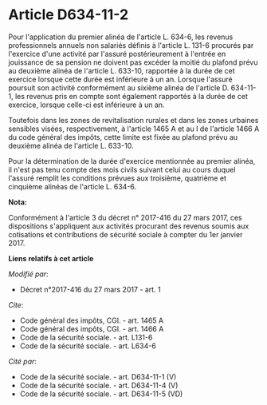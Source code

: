 # Article D634-11-2

Pour l'application du premier alinéa de l'article L. 634-6, les revenus professionnels annuels non salariés définis à
l'article L. 131-6 procurés par l'exercice d'une activité par l'assuré postérieurement à l'entrée en jouissance de sa pension
ne doivent pas excéder la moitié du plafond prévu au deuxième alinéa de l'article L. 633-10, rapportée à la durée de cet
exercice lorsque cette durée est inférieure à un an. Lorsque l'assuré poursuit son activité conformément au sixième alinéa de
l'article D. 634-11-1, les revenus pris en compte sont également rapportés à la durée de cet exercice, lorsque celle-ci est
inférieure à un an.

Toutefois dans les zones de revitalisation rurales et dans les zones urbaines sensibles visées, respectivement, à l'article
1465 A et au I de l'article 1466 A du code général des impôts, cette limite est fixée au plafond prévu au deuxième alinéa de
l'article L. 633-10.

Pour la détermination de la durée d'exercice mentionnée au premier alinéa, il n'est pas tenu compte des mois civils suivant
celui au cours duquel l'assuré remplit les conditions prévues aux troisième, quatrième et cinquième alinéas de l'article L.
634-6.

**Nota:**

Conformément à l'article 3 du décret n° 2017-416 du 27 mars 2017, ces dispositions s'appliquent aux activités procurant des
revenus soumis aux cotisations et contributions de sécurité sociale à compter du 1er janvier 2017.

**Liens relatifs à cet article**

_Modifié par_:

  - Décret n°2017-416 du 27 mars 2017 - art. 1

_Cite_:

  - Code général des impôts, CGI. - art. 1465 A
  - Code général des impôts, CGI. - art. 1466 A
  - Code de la sécurité sociale. - art. L131-6
  - Code de la sécurité sociale. - art. L634-6

_Cité par_:

  - Code de la sécurité sociale. - art. D634-11-1 (V)
  - Code de la sécurité sociale. - art. D634-11-4 (V)
  - Code de la sécurité sociale. - art. D634-11-5 (VD)
